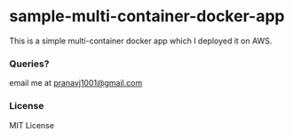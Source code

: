 # sample-multi-container-docker-app

This is a simple multi-container docker app which I deployed it on AWS. 

### Queries?

email me at pranavj1001@gmail.com

### License

MIT License
